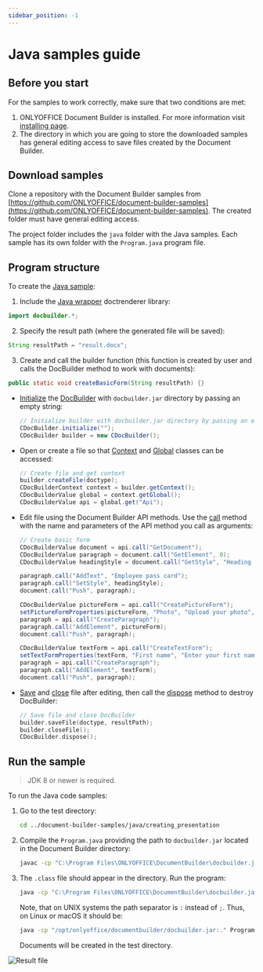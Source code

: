 ```yaml
---
sidebar_position: -1
---
```


# Java samples guide

## Before you start

For the samples to work correctly, make sure that two conditions are met:

1. ONLYOFFICE Document Builder is installed. For more information visit [installing page](../../get-started/installing.md).
2. The directory in which you are going to store the downloaded samples has general editing access to save files created by the Document Builder.

## Download samples

Clone a repository with the Document Builder samples from [https://github.com/ONLYOFFICE/document-builder-samples](https://github.com/ONLYOFFICE/document-builder-samples). The created folder must have general editing access.

The project folder includes the `java` folder with the Java samples. Each sample has its own folder with the `Program.java` program file.

## Program structure

To create the [Java sample](https://github.com/ONLYOFFICE/document-builder-samples/blob/master/java/creating_basic_form/Program.java):

1. Include the [Java wrapper](../Java/Java.md) doctrenderer library:

  ```java
  import docbuilder.*;
  ```

2. Specify the result path (where the generated file will be saved):

  ```java
  String resultPath = "result.docx";
  ```

3. Create and call the builder function (this function is created by user and calls the DocBuilder method to work with documents):

  ```java
  public static void createBasicForm(String resultPath) {}
  ```

- [Initialize](../Java/CDocBuilder/initialize.md) the [DocBuilder](../Java/CDocBuilder/CDocBuilder.md) with `docbuilder.jar` directory by passing an empty string:

  ```java
  // Initialize builder with docbuilder.jar directory by passing an empty string
  CDocBuilder.initialize("");
  CDocBuilder builder = new CDocBuilder();
  ```

- Open or create a file so that [Context](../Java/CDocBuilderContext/CDocBuilderContext.md) and [Global](../Java/CDocBuilderContext/getGlobal.md) classes can be accessed:

  ```java
  // Create file and get context
  builder.createFile(doctype);
  CDocBuilderContext context = builder.getContext();
  CDocBuilderValue global = context.getGlobal();
  CDocBuilderValue api = global.get("Api");
  ```

- Edit file using the Document Builder API methods. Use the [call](../Java/CDocBuilderValue/call.md) method with the name and parameters of the API method you call as arguments:

  ```java
  // Create basic form
  CDocBuilderValue document = api.call("GetDocument");
  CDocBuilderValue paragraph = document.call("GetElement", 0);
  CDocBuilderValue headingStyle = document.call("GetStyle", "Heading 3");

  paragraph.call("AddText", "Employee pass card");
  paragraph.call("SetStyle", headingStyle);
  document.call("Push", paragraph);

  CDocBuilderValue pictureForm = api.call("CreatePictureForm");
  setPictureFormProperties(pictureForm, "Photo", "Upload your photo", false, "Photo", "tooBig", true, false, 50, 50);
  paragraph = api.call("CreateParagraph");
  paragraph.call("AddElement", pictureForm);
  document.call("Push", paragraph);

  CDocBuilderValue textForm = api.call("CreateTextForm");
  setTextFormProperties(textForm, "First name", "Enter your first name", false, "First name", true, 13, 3, false, false);
  paragraph = api.call("CreateParagraph");
  paragraph.call("AddElement", textForm);
  document.call("Push", paragraph);
  ```

- [Save](../Java/CDocBuilder/saveFile.md) and [close](../Java/CDocBuilder/closeFile.md) file after editing, then call the [dispose](../Java/CDocBuilder/dispose.md) method to destroy DocBuilder:

  ```cpp
  // Save file and close DocBuilder
  builder.saveFile(doctype, resultPath);
  builder.closeFile();
  CDocBuilder.dispose();
  ```

## Run the sample

> JDK 8 or newer is required.

To run the Java code samples:

1. Go to the test directory:

   ```sh
   cd ../document-builder-samples/java/creating_presentation
   ```

2. Compile the `Program.java` providing the path to `docbuilder.jar` located in the Document Builder directory:

   ```sh
   javac -cp "C:\Program Files\ONLYOFFICE\DocumentBuilder\docbuilder.jar" Program.java
   ```

3. The `.class` file should appear in the directory. Run the program:

   ```sh
   java -cp "C:\Program Files\ONLYOFFICE\DocumentBuilder\docbuilder.jar;." Program
   ```

   Note, that on UNIX systems the path separator is `:` instead of `;`. Thus, on Linux or macOS it should be:

   ```sh
   java -cp "/opt/onlyoffice/documentbuilder/docbuilder.jar:." Program
   ```

   Documents will be created in the test directory.

![Result file](/assets/images/docbuilder/java-result-file.png)
